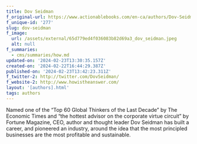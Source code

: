 ```yaml
---
title: Dov Seidman
f_original-url: https://www.actionablebooks.com/en-ca/authors/Dov-Seidman/
f_unique-id: '277'
slug: dov-seidman
f_image:
  url: /assets/external/65d779ed4f036083b82d69a3_dov_seidman.jpeg
  alt: null
f_summaries:
  - cms/summaries/how.md
updated-on: '2024-02-23T13:30:35.157Z'
created-on: '2024-02-22T16:44:29.387Z'
published-on: '2024-02-23T13:42:23.311Z'
f_twitter-2: http://twitter.com/DovSeidman/
f_website-2: http://www.howistheanswer.com/
layout: '[authors].html'
tags: authors
---
```


Named one of the “Top 60 Global Thinkers of the Last Decade” by The Economic Times and “the hottest advisor on the corporate virtue circuit” by Fortune Magazine, CEO, author and thought leader Dov Seidman has built a career, and pioneered an industry, around the idea that the most principled businesses are the most profitable and sustainable.
